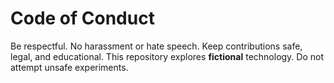 # Code of Conduct

Be respectful. No harassment or hate speech. Keep contributions safe, legal, and educational.
This repository explores **fictional** technology. Do not attempt unsafe experiments.
